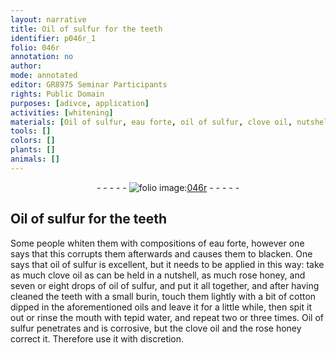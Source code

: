 ```yaml
---
layout: narrative
title: Oil of sulfur for the teeth
identifier: p046r_1
folio: 046r
annotation: no
author:
mode: annotated
editor: GR8975 Seminar Participants
rights: Public Domain
purposes: [adivce, application]
activities: [whitening]
materials: [Oil of sulfur, eau forte, oil of sulfur, clove oil, nutshell, rose honey, cotton]
tools: []
colors: []
plants: []
animals: []
---
```


 <div class="folio" align="center">- - - - - <a href="http://gallica.bnf.fr/ark:/12148/btv1b10500001g/f97.item" target="_blank"><img src="https://cu-mkp.github.io/GR8975-edition/assets/photo-icon.png" alt="folio image: " style="display:inline-block; margin-bottom:-3px;"/>046r</a> - - - - - </div>   <span class="activity"></span> 

## <span class="material">Oil of sulfur</span> for the teeth

 
Some people whiten them with compositions of <span class="material">eau forte</span>, however one says that this corrupts them afterwards and causes them to blacken. One says that <span class="material">oil of sulfur</span> is excellent, but it needs to be applied in this way: take as much <span class="material">clove oil</span> as can be held in a <span class="material">nutshell</span>, as much <span class="material">rose honey</span>, and seven or eight drops of <span class="material">oil of sulfur</span>, and put it all together, and after having cleaned the teeth with a small burin, touch them lightly with a bit of <span class="material">cotton</span> dipped in the aforementioned oils and leave it for a little while, then spit it out or rinse the mouth with tepid water, and repeat two or three times. <span class="material">Oil of sulfur</span> penetrates and is corrosive, but the <span class="material">clove oil</span> and the <span class="material">rose honey</span> correct it. Therefore use it with discretion.
 